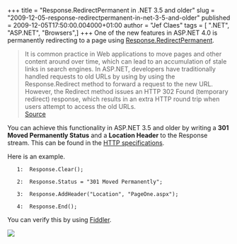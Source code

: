 +++
title = "Response.RedirectPermanent in .NET 3.5 and older"
slug = "2009-12-05-response-redirectpermanent-in-net-3-5-and-older"
published = 2009-12-05T17:50:00.004000+01:00
author = "Jef Claes"
tags = [ ".NET", "ASP.NET", "Browsers",]
+++
One of the new features in ASP.NET 4.0 is permanently redirecting to a
page using
[Response.RedirectPermanent](http://msdn.microsoft.com/en-us/library/system.web.httpresponse.redirectpermanent(VS.100).aspx).  

> It is common practice in Web applications to move pages and other
> content around over time, which can lead to an accumulation of stale
> links in search engines. In ASP.NET, developers have traditionally
> handled requests to old URLs by using by using the Response.Redirect
> method to forward a request to the new URL. However, the Redirect
> method issues an HTTP 302 Found (temporary redirect) response, which
> results in an extra HTTP round trip when users attempt to access the
> old URLs.  
> [Source](http://www.asp.net/LEARN/whitepapers/aspnet4/default.aspx#_TOC1_4)

You can achieve this functionality in ASP.NET 3.5 and older by writing a
<span style="font-weight: bold;">301 Moved Permanently Status</span> and
a <span style="font-weight: bold;">Location Header</span> to the
Response stream. This can be found in the [HTTP
specifications](http://www.w3.org/Protocols/rfc2616/rfc2616-sec10.html).  
  
Here is an example.  

  

       1:  Response.Clear();

       2:  Response.Status = "301 Moved Permanently";

       3:  Response.AddHeader("Location", "PageOne.aspx");

       4:  Response.End();

  

You can verify this by using
[Fiddler](http://www.fiddler2.com/fiddler2/).  
  
[![](/post/images/thumbnails/2009-12-05-response-redirectpermanent-in-net-3-5-and-older-fiddler.JPG)](/post/images/2009-12-05-response-redirectpermanent-in-net-3-5-and-older-fiddler.JPG)

